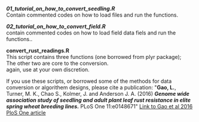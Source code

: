***01_tutorial_on_how_to_convert_seedling.R***   
Contain commented codes on how to load files and run the functions.  

***02_tutorial_on_how_to_convert_field.R***   
contain commented codes on how to load field data fiels and run the functions..  

**convert_rust_readings.R**  
This script contains three functions (one borrowed from plyr package);  
The other two are core to the conversion.  
again, use at your own discretion.  

If you use these scripts, or borrowed some of the methods for data conversion or algorithem designs, please cite a publication: "**Gao, L.**, Turner, M. K., Chao S., Kolmer, J. and Anderson J. A. (2016)  ***Genome wide association study of seedling and adult plant leaf rust resistance in elite spring wheat breeding lines.*** PLoS One 11:e0148671"       [Link to Gao et al 2016 PloS One article](http://journals.plos.org/plosone/article?id=10.1371/journal.pone.0148671)







   
